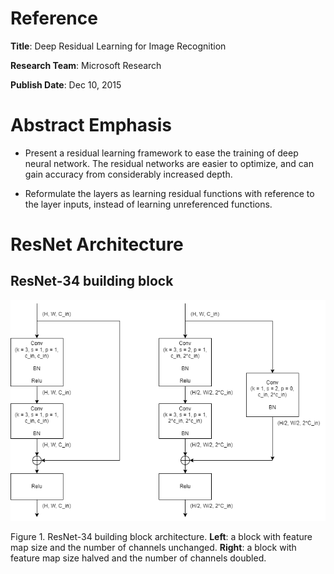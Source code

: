 # Reference

**Title**: Deep Residual Learning for Image Recognition

**Research Team**: Microsoft Research

**Publish Date**: Dec 10, 2015

# Abstract Emphasis

* Present a residual learning framework to ease the training of deep neural network. The residual networks are easier to optimize, and can gain accuracy from considerably increased depth.

* Reformulate the layers as learning residual functions with reference to the layer inputs, instead of learning unreferenced functions.

# ResNet Architecture

## ResNet-34 building block

![ResNet-34 building block](./img/ResNet-34_building_block.drawio.png)

Figure 1. ResNet-34 building block architecture. **Left**: a block with feature map size and the number of channels unchanged. **Right**: a block with feature map size halved and the number of channels doubled.